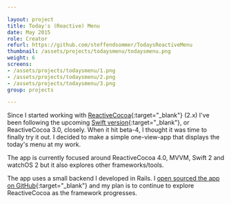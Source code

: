 ```yaml
---

layout: project
title: Today's (Reactive) Menu
date: May 2015
role: Creator
refurl: https://github.com/steffendsommer/TodaysReactiveMenu
thumbnail: /assets/projects/todaysmenu/todaysmenu.png
weight: 6
screens:
- /assets/projects/todaysmenu/1.png
- /assets/projects/todaysmenu/2.png
- /assets/projects/todaysmenu/3.png 
group: projects

---
```


Since I started working with [ReactiveCocoa](https://github.com/ReactiveCocoa/ReactiveCocoa){:target="_blank"} (2.x) I've been following the upcoming [Swift version](https://github.com/ReactiveCocoa/ReactiveCocoa/tree/swift-development){:target="_blank"}, or ReactiveCocoa 3.0, closely. When it hit beta-4, I thought it was time to finally try it out. I decided to make a simple one-view-app that displays the today's menu at my work.

The app is currently focused around ReactiveCocoa 4.0, MVVM, Swift 2 and watchOS 2 but it also explores other frameworks/tools.

The app uses a small backend I developed in Rails. I [open sourced the app on GitHub](https://github.com/steffendsommer/TodaysReactiveMenu){:target="_blank"} and my plan is to continue to explore ReactiveCocoa as the framework progresses.
